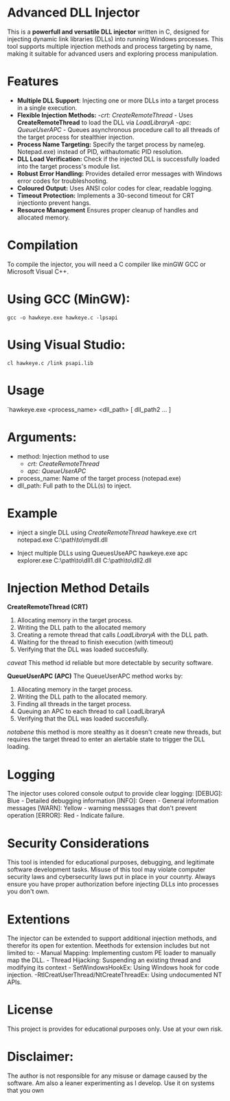 # Advanced DLL Injector

This is a **powerfull and versatile DLL injector** written in C, designed for injecting dynamic link libraries
(DLLs) into running Windows processes. This tool supports multiple injection methods and process targeting by name, 
making it suitable for advanced  users and exploring process manipulation.

# Features
- **Multiple DLL Support**: Injecting one or more DLLs into a target process in a single execution.
- **Flexible Injection Methods:**
    -*crt: CreateRemoteThread* - Uses **CreateRemoteThread** to load the DLL via *LoadLibraryA*
    -*apc: QueueUserAPC* - Queues asynchronous procedure call to all threads of the target process for stealthier injection.
- **Process Name Targeting:** Specify the target process by name(eg. Notepad.exe) instead of PID, withautomatic PID resolution.
- **DLL Load Verification:** Check if the injected DLL is successfully loaded into the target process's module list.
- **Robust Error Handling:** Provides detailed error messages with Windows error codes for troubleshooting.
- **Coloured Output:** Uses ANSI color codes for clear, readable logging.
- **Timeout Protection:** Implements a 30-second timeout for CRT injectionto prevent hangs.
- **Resource Management** Ensures proper cleanup of handles and allocated memory.

# Compilation
To compile the injector, you will need a C compiler like minGW GCC or Microsoft Visual C++.

# Using GCC (MinGW):

`gcc -o hawkeye.exe hawkeye.c -lpsapi`

# Using Visual Studio:

`cl hawkeye.c /link psapi.lib`

# Usage

`hawkeye.exe <method> <process_name> <dll_path> [ dll_path2 ... ]

# Arguments:
- method: Injection method to use
    - *crt: CreateRemoteThread*
    - *apc: QueueUserAPC*
- process_name: Name of the target process (notepad.exe)
- dll_path: Full path to the DLL(s) to inject.

# Example
  -  inject a single DLL using *CreateRemoteThread*  hawkeye.exe crt notepad.exe C:\path\to\mydll.dll

  - Inject multiple DLLs using QueuesUseAPC hawkeye.exe apc explorer.exe C:\path\to\dll1.dll C:\path\to\dll2.dll

# Injection Method Details
**CreateRemoteThread (CRT)**
1. Allocating memory in the target process.
2. Writing the DLL path to the allocated memory
3. Creating a remote thread that calls *LoadLibraryA* with the DLL path.
4. Waiting for the thread to finish execution (with timeout)
5. Verifying that the DLL was loaded succesfully.

*caveat*
This method id reliable but more detectable by security software.

**QueueUserAPC (APC)**
The QueueUserAPC method works by:
1. Allocating memory in the target process.
2. Writing the DLL path to the allocated memory.
3. Finding all threads in the target process.
4. Queuing  an APC to each thread to call LoadLibraryA
5. Verifying that the DLL was loaded succesfully.

*notabene*
this method is more stealthy as it doesn't create new threads, but requires the target thread to enter an alertable state to trigger the DLL loading.

# Logging
The injector uses colored console output to provide clear logging:
[DEBUG]: Blue - Detailed debugging information
[INFO]: Green - General information messages
[WARN]: Yellow - warning messsages that don't prevent operation
[ERROR]: Red - Indicate failure.

# Security Considerations
This tool is intended for educational purposes, debugging, and legitimate software development tasks.
Misuse of this tool may violate computer security laws and cybersecurity laws put in place in your counrty.
Always ensure you have proper authorization before injecting DLLs into processes you don't own.

# Extentions
The injector can be extended to support additional injection methods, and therefor its open for extention.
Meethods for extension includes but not limited to:
    - Manual Mapping: Implementing custom PE loader to manually map the DLL.
    - Thread Hijacking: Suspending an existing thread and modifying its context
    - SetWindowsHookEx: Using Windows hook for code injection.
    -RtlCreatUserThread/NtCreateThreadEx: Using undocumented NT APIs.

# License
This project is provides for educational purposes only. Use at your own risk.

# Disclaimer:
The author is not responsible for any misuse or damage caused by the software. Am also a leaner experimenting as I develop. 
Use it on systems that you own
    
